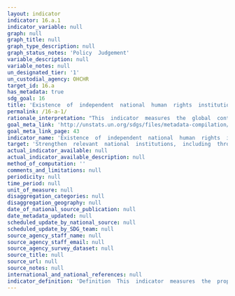 ```yaml
---
layout: indicator
indicator: 16.a.1
indicator_variable: null
graph: null
graph_title: null
graph_type_description: null
graph_status_notes: 'Policy  Judgement'
variable_description: null
variable_notes: null
un_designated_tier: '1'
un_custodial_agency: OHCHR
target_id: 16.a
has_metadata: true
sdg_goal: 16
title: 'Existence  of  independent  national  human  rights  institutions  in  compliance  with  the  Paris  Principles'
permalink: /16-a-1/
rationale_interpretation: "This  indicator  measures  the  global  continual  efforts  of  countries  in  setting  up  independent  national  institutions,  through  international  cooperation,  to  promote  inclusive,  peaceful  and  accountable  societies.  The  creation  and  fosterage  of  a  NHRI  indicates  a  State's  commitment  to  promote  and  protect  the  human  rights  provided  in  international  human  rights  instruments.  Compliance  with  the  Paris  Principles  vest  NHRIs  with  a  broad  mandate,  competence  and  power  to  investigate,  report  on  the  national  human  rights  situation,  and  publicise  human  rights  through  information  and  education.  While  NHRIs  are  essentially  state  funded,  they  are  to  maintain  independence  and  pluralism.  When  vested  with  a  quasi-judicial  competence,  NHRIs  handle  complaints  and  assist  victims  in  taking  their  cases  to  courts  making  them  an  essential  component  in  the  national  human  rights  protection  system.  These  fundamental  functions  that  NHRIs  play  and  their  increasing  participation  in  the  international  human  rights  fora  make  them  important  actors  in  the  improvement  of  the  human  rights  situation,  including  the  elimination  of  discriminatory  laws  and  the  promotion  and  enforcement  of  non-discriminatory  laws  \nAt  the  national  level  reporting,  the  better  the  accreditation  classification  of  the  NHRI  reflects  that  it  is  credible,  legitimate,  relevant  and  effective  in  promoting  human  rights  at  the  national  level."
goal_meta_link: 'http://unstats.un.org/sdgs/files/metadata-compilation/Metadata-Goal-16.pdf'
goal_meta_link_page: 43
indicator_name: 'Existence  of  independent  national  human  rights  institutions  in  compliance  with  the  Paris  Principles'
target: 'Strengthen  relevant  national  institutions,  including  through  international  cooperation,  for  building  capacity  at  all  levels,  in  particular  in  developing  countries,  to  prevent  violence  and  combat  terrorism  and  crime.'
actual_indicator_available: null
actual_indicator_available_description: null
method_of_computation: ''
comments_and_limitations: null
periodicity: null
time_period: null
unit_of_measure: null
disaggregation_categories: null
disaggregation_geography: null
date_of_national_source_publication: null
date_metadata_updated: null
scheduled_update_by_national_source: null
scheduled_update_by_SDG_team: null
source_agency_staff_name: null
source_agency_staff_email: null
source_agency_survey_dataset: null
source_title: null
source_url: null
source_notes: null
international_and_national_references: null  
indicator_definition: 'Definition  This  indicator  measures  the  proportion  of  countries  that  have  internationally  recognized  independent  (NHRIs)  based  on  the  rules  of  procedure  of  the  International  Coordinating  Committee  of  National  Institutions  (ICC).'
---
```

